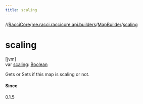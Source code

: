 ```yaml
---
title: scaling
---
```

//[RacciCore](../../../index.html)/[me.racci.raccicore.api.builders](../index.html)/[MapBuilder](index.html)/[scaling](scaling.html)



# scaling



[jvm]\
var [scaling](scaling.html): [Boolean](https://kotlinlang.org/api/latest/jvm/stdlib/kotlin/-boolean/index.html)



Gets or Sets if this map is scaling or not.



#### Since



0.1.5




